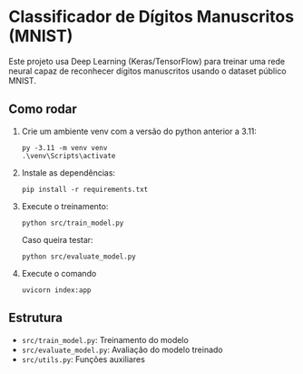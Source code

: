 # Classificador de Dígitos Manuscritos (MNIST)

Este projeto usa Deep Learning (Keras/TensorFlow) para treinar uma rede neural capaz de reconhecer dígitos manuscritos usando o dataset público MNIST.

## Como rodar

1. Crie um ambiente venv com a versão do python anterior a 3.11:
    ```
    py -3.11 -m venv venv
    .\venv\Scripts\activate
    ```

2. Instale as dependências:
   ```
   pip install -r requirements.txt
   ```

3. Execute o treinamento:
   ```
   python src/train_model.py
   ```

   Caso queira testar:
   ```
   python src/evaluate_model.py
   ```

4. Execute o comando
    ```
    uvicorn index:app
    ```

## Estrutura

- `src/train_model.py`: Treinamento do modelo
- `src/evaluate_model.py`: Avaliação do modelo treinado
- `src/utils.py`: Funções auxiliares
